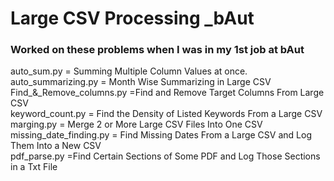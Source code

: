 # Large CSV Processing _bAut
<h3> Worked on these problems when I was in my 1st job at bAut </h3>

auto_sum.py = Summing Multiple Column Values at once.
<br>
auto_summarizing.py = Month Wise Summarizing in Large CSV <br>
Find_&_Remove_columns.py =Find and Remove Target Columns From Large CSV <br>
keyword_count.py = Find the Density of Listed Keywords From a Large CSV <br>
marging.py = Merge 2 or More Large CSV Files Into One CSV <br>
missing_date_finding.py = Find Missing Dates From a Large CSV and Log Them Into a New CSV <br>
pdf_parse.py =Find Certain Sections of Some PDF and Log Those Sections in a Txt File <br>
